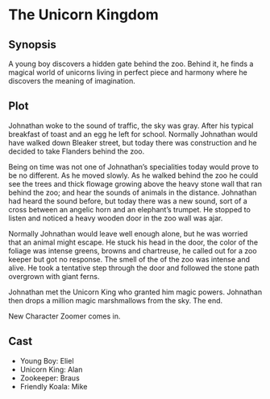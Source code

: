 # The Unicorn Kingdom

## Synopsis

A young boy discovers a hidden gate behind the zoo.
Behind it, he finds a magical world of unicorns living in perfect piece and harmony where he discovers the meaning of imagination.

## Plot

Johnathan woke to the sound of traffic, the sky was gray.
After his typical breakfast of toast and an egg he left for school.
Normally Johnathan would have walked down Bleaker street, but today there was construction and he decided to take Flanders behind the zoo.

Being on time was not one of Johnathan’s specialities today would prove to be no different.
As he moved slowly.
As he walked behind the zoo he could see the trees and thick flowage growing above the heavy stone wall that ran behind the zoo; and hear the sounds of animals in the distance.
Johnathan had heard the sound before, but today there was a new sound, sort of a cross between an angelic horn and an elephant’s trumpet.
He stopped to listen and noticed a heavy wooden door in the zoo wall was ajar.

Normally Johnathan would leave well enough alone, but he was worried that an animal might escape.
He stuck his head in the door, the color of the foliage was intense greens, browns and chartreuse, he called out for a zoo keeper but got no response.
The smell of the of the zoo was intense and alive.
He took a tentative step through the door and followed the stone path overgrown with giant ferns.

Johnathan met the Unicorn King who granted him magic powers.
Johnathan then drops a million magic marshmallows from the sky.
The end.

New Character Zoomer comes in.

## Cast

* Young Boy: Eliel
* Unicorn King: Alan
* Zookeeper: Braus
* Friendly Koala: Mike
